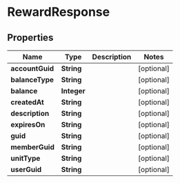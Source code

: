 

# RewardResponse


## Properties

| Name | Type | Description | Notes |
|------------ | ------------- | ------------- | -------------|
|**accountGuid** | **String** |  |  [optional] |
|**balanceType** | **String** |  |  [optional] |
|**balance** | **Integer** |  |  [optional] |
|**createdAt** | **String** |  |  [optional] |
|**description** | **String** |  |  [optional] |
|**expiresOn** | **String** |  |  [optional] |
|**guid** | **String** |  |  [optional] |
|**memberGuid** | **String** |  |  [optional] |
|**unitType** | **String** |  |  [optional] |
|**userGuid** | **String** |  |  [optional] |



